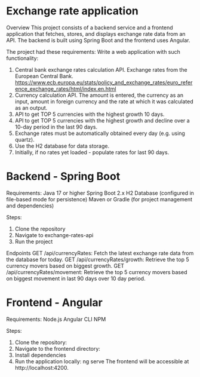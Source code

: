 # Exchange rate application

Overview
This project consists of a backend service and a frontend application that fetches, stores, and displays exchange rate data from an API. The backend is built using Spring Boot and the frontend uses Angular.

The project had these requirements:
Write a web application with such functionality:
1. Central bank exchange rates calculation API. Exchange rates from the European Central Bank. https://www.ecb.europa.eu/stats/policy_and_exchange_rates/euro_reference_exchange_rates/html/index.en.html
2. Currency calculation API. The amount is entered, the currency as an input, amount in foreign currency and the rate at which it was calculated as an output.
3. API to get TOP 5 currencies with the highest growth 10 days.
4. API to get TOP 5 currencies with the highest growth and decline over a 10-day period in the last 90 days.
5. Exchange rates must be automatically obtained every day (e.g. using quartz).
6. Use the H2 database for data storage.
7. Initially, if no rates yet loaded - populate rates for last 90 days.

# Backend - Spring Boot
Requirements:
Java 17 or higher
Spring Boot 2.x
H2 Database (configured in file-based mode for persistence)
Maven or Gradle (for project management and dependencies)

Steps:
1. Clone the repository
2. Navigate to exchange-rates-api
3. Run the project

Endpoints
GET /api/currencyRates: Fetch the latest exchange rate data from the database for today.
GET /api/currencyRates/growth: Retrieve the top 5 currency movers based on biggest growth.
GET /api/currencyRates/movement: Retrieve the top 5 currency movers based on biggest movement in last 90 days over 10 day period.

# Frontend - Angular
Requirements:
Node.js
Angular CLI
NPM

Steps:
1. Clone the repository:
2. Navigate to the frontend directory:
3. Install dependencies
4. Run the application locally: ng serve
The frontend will be accessible at http://localhost:4200.

